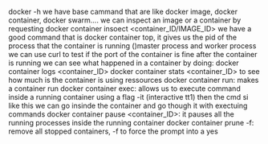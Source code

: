 docker -h 
we have base cammand that are like docker image, docker container, docker swarm....
we can inspect an image or a container by requesting docker container insoect <container_ID/IMAGE_ID>
we have a good command that is docker container top, it gives us the pid of the process that the container is running ()master process and worker process
we can use curl to test if the port of the container is fine after the container is running
we can see what happened in a container by doing: docker container logs <container_ID>
docker container stats <container_ID> to see how much is the container is using ressources
docker container run: makes a container run
docker container exec: allows us to execute command inside a running container using a flag -it (interactive tt1) then the cmd
si like this we can go insinde the container and go though it with exectuing commands
docker container pause <container_ID>: it pauses all the running processes inside the running container
docker container prune -f: remove all stopped containers, -f to force the prompt into a yes
